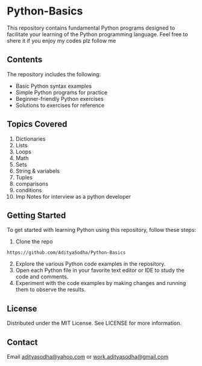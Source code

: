 # Python-Basics
This repository contains fundamental Python programs designed to facilitate your learning of the Python programming language.
Feel free to shere it if you enjoy my codes plz follow me 
## Contents
The repository includes the following:
*   Basic Python syntax examples
*   Simple Python programs for practice
*   Beginner-friendly Python exercises
*   Solutions to exercises for reference
## Topics Covered
1. Dictionaries
2. Lists
3. Loops
4. Math
5. Sets
6. String & variabels
7. Tuples
8. comparisons
9. conditions
10. Imp Notes for interview as a python developer 
## Getting Started
To get started with learning Python using this repository, follow these steps:
1. Clone the repo
```shell
https://github.com/AdityaSodha/Python-Basics
```
2. Explore the various Python code examples in the repository.
3. Open each Python file in your favorite text editor or IDE to study the code and comments.
4. Experiment with the code examples by making changes and running them to observe the results.
## License
Distributed under the MIT License. See LICENSE for more information.
## Contact
Email adityasodha@yahoo.com or work.adityasodha@gmail.com
